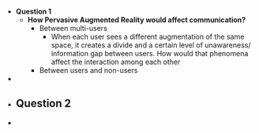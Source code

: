 - **Question 1**
	- **How Pervasive Augmented Reality would affect communication?**
		- Between multi-users
			- When each user sees a different augmentation of the same space, it creates a divide and a certain level of unawareness/ information gap between users. How would that phenomena affect the interaction among each other
		- Between users and non-users
-
- **Question 2**
	-
-